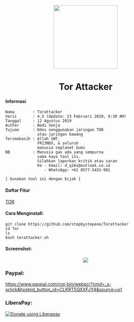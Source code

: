 <p align="center">
  <img src="https://github.com/stepbystepexe/Torattacker/blob/master/Logo.png" width="200"/>
</a></p>
<h1 align="center">Tor Attacker</h1>

#### Informasi
```
Nama        : Torattacker
Versi       : 4.5 (Update: 23 Februari 2020, 9:30 AM)
Tanggal     : 12 Agustus 2019
Author      : Nedi Senja
Tujuan      : Ddos nenggunakan jaringan TOR
              atau jaringan bawang
Terimakasih : Allah SWT.
              FR13NDS, & seluruh
              manusia seplanet bumi
NB          : Manusia gax ada yang sempurna
              sama kaya tool ini.
              Silahkan laporkan kritik atau saran
              Ke - Email: d_q16x@outlook.co.id
                 - WhatsApp: +62 8577-5433-901

[ Gunakan tool ini dengan bijak ]
```

#### Daftar Fitur
<u> TOR </u>

#### Cara Menginstall:
```
git clone https://github.com/stepbystepexe/Torattacker
cd Tor
ls
bash torattacker.sh
````
#### Screenshot:
<p align="center">
  <img src="https://github.com/stepbystepexe/Torattacker/blob/master/Screenshoot.png">
</a></p>

### Paypal:
https://www.paypal.com/cgi-bin/webscr?cmd=_s-xclick&hosted_button_id=CLKRT5QXXFJY4&source=url
### LiberaPay:
<noscript><a href="https://liberapay.com/stepbystepexe/donate"><img alt="Donate using Liberapay" src="https://liberapay.com/assets/widgets/donate.svg"></a></noscript>
